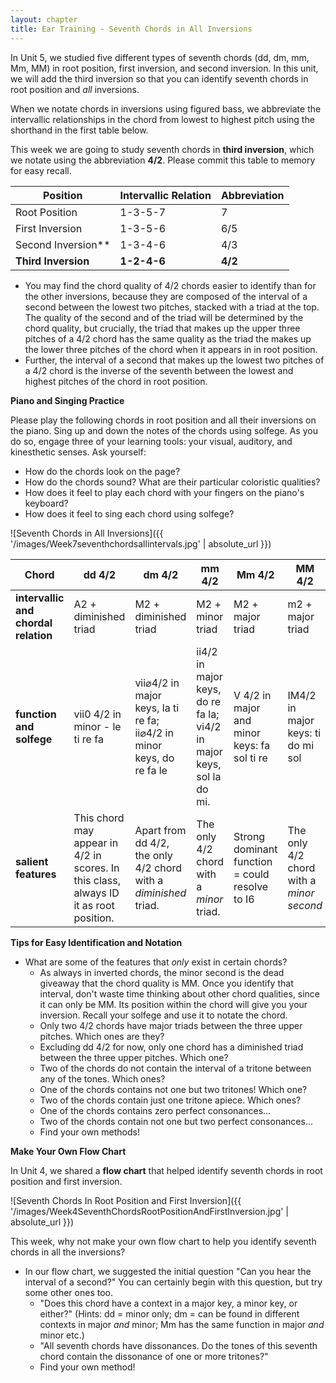 ```yaml
---
layout: chapter
title: Ear Training - Seventh Chords in All Inversions
---
```


In Unit 5, we studied five different types of seventh chords (dd, dm, mm, Mm, MM) in root position, first inversion, and second inversion. In this unit, we will add the third inversion so that you can identify seventh chords in root position and *all* inversions.

When we notate chords in inversions using figured bass, we abbreviate the intervallic relationships in the chord from lowest to highest pitch using the shorthand in the first table below.

This week we are going to study seventh chords in **third inversion**, which we notate using the abbreviation **4/2**. Please commit this table to memory for easy recall.

Position  |  Intervallic Relation  |  Abbreviation
---  |  ---  |  --- 
Root Position  |  1-3-5-7 |   7   
First Inversion  |  1-3-5-6  |  6/5   
Second Inversion**   |   1-3-4-6   |   4/3   
**Third Inversion**   |   **1-2-4-6**   |   **4/2**   

- You may find the chord quality of 4/2 chords easier to identify than for the other inversions, because they are composed of the interval of a second between the lowest two pitches, stacked with a triad at the top. The quality of the second and of the triad will be determined by the chord quality, but crucially, the triad that makes up the upper three pitches of a 4/2 chord has the same quality as the triad the makes up the lower three pitches of the chord when it appears in in root position. 
- Further, the interval of a second that makes up the lowest two pitches of a 4/2 chord is the inverse of the seventh between the lowest and highest pitches of the chord in root position.

**Piano and Singing Practice**

Please play the following chords in root position and all their inversions on the piano. Sing up and down the notes of the chords using solfege. As you do so, engage three of your learning tools: your visual, auditory, and kinesthetic senses. Ask yourself:

- How do the chords look on the page?
- How do the chords sound? What are their particular coloristic qualities?
- How does it feel to play each chord with your fingers on the piano's keyboard?
- How does it feel to sing each chord using solfege?

![Seventh Chords in All Inversions]({{ '/images/Week7seventhchordsallintervals.jpg' | absolute_url }})

Chord   |   dd 4/2   |   dm 4/2   |   mm 4/2   |   Mm 4/2   |   MM 4/2   
---   |   ---   |   ---   |   ---   |   ---   |   ---   |
**intervallic and chordal relation**   |   A2 + diminished triad   |   M2 + diminished triad   |   M2 + minor triad   |   M2 + major triad   |   m2 + major triad   
**function and solfege**   |   vii0 4/2 in minor - le ti re fa   |   vii⌀4/2 in major keys, la ti re fa; ii⌀4/2 in minor keys, do re fa le   |   ii4/2 in major keys, do re fa la; vi4/2 in major keys, sol la do mi.   |   V 4/2 in major and minor keys: fa sol ti re   |  IM4/2 in major keys: ti do mi sol   
**salient features**   |   This chord may appear in 4/2 in scores. In this class, always ID it as root position.   |   Apart from dd 4/2, the only 4/2 chord with a *diminished* triad.   |   The only 4/2 chord with a *minor* triad.   |   Strong dominant function = could resolve to I6   |   The only 4/2 chord with a *minor second*  


**Tips for Easy Identification and Notation**

- What are some of the features that *only* exist in certain chords?
   - As always in inverted chords, the minor second is the dead giveaway that the chord quality is MM. Once you identify that interval, don't waste time thinking about other chord qualities, since it can only be MM. Its position within the chord will give you your inversion. Recall your solfege and use it to notate the chord.
   - Only two 4/2 chords have major triads between the three upper pitches. Which ones are they?
   - Excluding dd 4/2 for now, only one chord has a diminished triad between the three upper pitches. Which one?
   - Two of the chords do not contain the interval of a tritone between any of the tones. Which ones?
   - One of the chords contains not one but two tritones! Which one?
   - Two of the chords contain just one tritone apiece. Which ones?
   - One of the chords contains zero perfect consonances...
   - Two of the chords contain not one but two perfect consonances...
   - Find your own methods!

**Make Your Own Flow Chart**

In Unit 4, we shared a **flow chart** that helped identify seventh chords in root position and first inversion.

![Seventh Chords In Root Position and First Inversion]({{ '/images/Week4SeventhChordsRootPositionAndFirstInversion.jpg' | absolute_url }})

 This week, why not make your own flow chart to help you identify seventh chords in all the inversions?

- In our flow chart, we suggested the initial question "Can you hear the interval of a second?" You can certainly begin with this question, but try some other ones too.
   - "Does this chord have a context in a major key, a minor key, or either?" (Hints: dd = minor only; dm = can be found in different contexts in major *and* minor; Mm has the same function in major *and* minor etc.)
   - "All seventh chords have dissonances. Do the tones of this seventh chord contain the dissonance of one or more tritones?"
   - Find your own method!